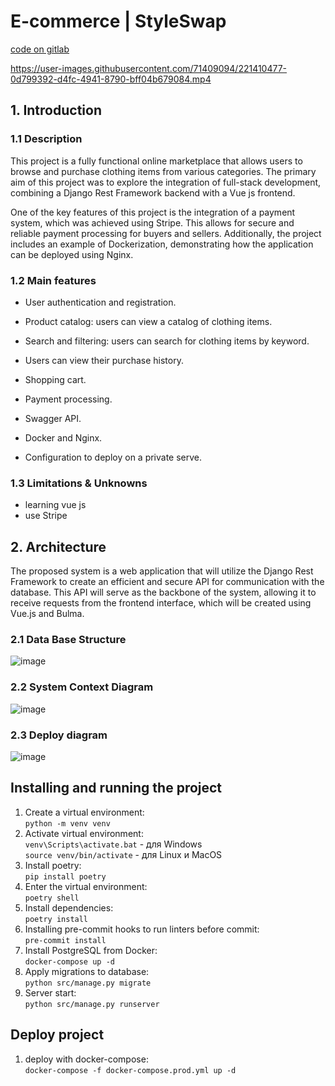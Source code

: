 # E-commerce | StyleSwap 
[code on gitlab](https://gitlab.com/juancamilosuarez3/e-commerce)


https://user-images.githubusercontent.com/71409094/221410477-0d799392-d4fc-4941-8790-bff04b679084.mp4



## 1. Introduction

### 1.1 Description
This project is a fully functional online marketplace that allows users to browse and purchase clothing items from various categories. The primary aim of this project was to explore the integration of full-stack development, combining a Django Rest Framework backend with a Vue js frontend.

One of the key features of this project is the integration of a payment system, which was achieved using Stripe. This allows for secure and reliable payment processing for buyers and sellers. Additionally, the project includes an example of Dockerization, demonstrating how the application can be deployed using Nginx.

### 1.2 Main features

* User authentication and registration.

* Product catalog: users can view a catalog of clothing items.

* Search and filtering: users can search for clothing items by keyword.

* Users can view their purchase history. 

* Shopping cart.

* Payment processing.

* Swagger API.

* Docker and Nginx.

* Configuration to deploy on a private serve.

### 1.3 Limitations & Unknowns
* learning vue js
* use Stripe

## 2. Architecture 
The proposed system is a web application that will utilize the Django Rest Framework to create an efficient and secure API for communication with the database. This API will serve as the backbone of the system, allowing it to receive requests from the frontend interface, which will be created using Vue.js and Bulma.
### 2.1 Data Base Structure
![image](https://user-images.githubusercontent.com/71409094/221420994-7e26b209-c29b-481f-ad34-de15113fd19c.png)

### 2.2 System Context Diagram
![image](https://user-images.githubusercontent.com/71409094/221655826-9a0ec327-4eb9-4283-b759-eeaf821ec62f.png)

### 2.3 Deploy diagram
![image](https://user-images.githubusercontent.com/71409094/221658654-1125c455-441c-42cf-86ca-869a39aa3322.png)

## Installing and running the project
1. Create a virtual environment:\
```python -m venv venv```
2. Activate virtual environment:\
```venv\Scripts\activate.bat``` - для Windows \
```source venv/bin/activate``` - для Linux и MacOS
3. Install poetry:\
```pip install poetry  ```
4. Enter the virtual environment:\
   ``` poetry shell  ```
5. Install dependencies:\
   ``` poetry install  ```
6. Installing pre-commit hooks to run linters before commit:\
```pre-commit install```
7. Install PostgreSQL from Docker:\
   ```docker-compose up -d```
8. Apply migrations to database:\
```python src/manage.py migrate```
9. Server start:\
```python src/manage.py runserver```

## Deploy project

1. deploy with docker-compose:\
   ```docker-compose -f docker-compose.prod.yml up -d  ```

